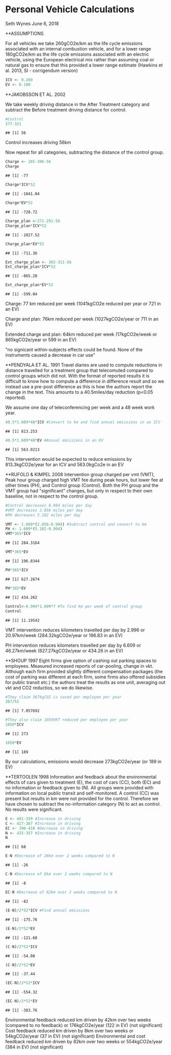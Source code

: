 Personal Vehicle Calculations
================
Seth Wynes
June 6, 2018

\*\*ASSUMPTIONS

For all vehicles we take 260gCO2e/km as the life cycle emissions associated with an internal combustion vehicle, and for a lower range 180gCO2e/km as the life cycle emissions associated with an electric vehicle, using the European electrical mix rather than assuming coal or natural gas to ensure that this provided a lower range estimate (Hawkins et al. 2013, SI - corrigendum version)

``` r
ICV <- 0.260
EV <- 0.180
```

\*\*JAKOBSSON ET AL. 2002

We take weekly driving distance in the After Treatment category and subtract the Before treatment driving distance for control.

``` r
#Control
377-321
```

    ## [1] 56

Control increases driving 56km

Now repeat for all categories, subtracting the distance of the control group.

``` r
Charge <- 285-306-56
Charge
```

    ## [1] -77

``` r
Charge*ICV*52
```

    ## [1] -1041.04

``` r
Charge*EV*52
```

    ## [1] -720.72

``` r
Charge_plan <-271-291-56
Charge_plan*ICV*52
```

    ## [1] -1027.52

``` r
Charge_plan*EV*52
```

    ## [1] -711.36

``` r
Ext_charge_plan <- 303-311-56
Ext_charge_plan*ICV*52
```

    ## [1] -865.28

``` r
Ext_charge_plan*EV*52
```

    ## [1] -599.04

Charge: 77 km reduced per week (1041kgCO2e reduced per year or 721 in an EV)

Charge and plan: 76km reduced per week (1027kgCO2e/year or 711 in an EV)

Extended charge and plan: 64km reduced per week (17kgCO2e/week or 865kgCO2e/year or 599 in an EV)

"no signicant within-subjects effects could be found. None of the instruments caused a decrease in car use"

\*\*PENDYALA ET AL. 1991 Travel diaries are used to compute reductions in distance travelled for a treatment group that telecomuted compared to control groups which did not. With the format of reported results it is difficult to know how to compute a difference in difference result and so we instead use a pre-post difference as this is how the authors report the change in the text. This amounts to a 40.5miles/day reduction (p&lt;0.05 reported).

We assume one day of teleconferencing per week and a 48 week work year.

``` r
40.5*1.609*48*ICV #Convert to km and find annual emissions in an ICV
```

    ## [1] 813.253

``` r
40.5*1.609*48*EV #Annual emissions in an EV
```

    ## [1] 563.0213

This intervention would be expected to reduce emissions by 813.3kgCO2e/year for an ICV and 563.0kgCo2e in an EV

\*\*RUFOLO & KIMPEL 2008 Intervention group charged per vmt (VMT), Peak hour group charged high VMT fee during peak hours, but lower fee at other times (PH), and Control group (Control). Both the PH group and the VMT group had "significant" changes, but only in respect to their own baseline, not in respect to the control group.

``` r
#Control decreases 0.994 miles per day
#VMT decreases 2.856 miles per day
#PH decreases 5.102 miles per day

VMT <- 1.609*(2.856-0.994) #Subtract control and convert to km
PH <- 1.609*(5.102-0.994)
VMT*365*ICV
```

    ## [1] 284.3164

``` r
VMT*365*EV
```

    ## [1] 196.8344

``` r
PH*365*ICV
```

    ## [1] 627.2674

``` r
PH*365*EV
```

    ## [1] 434.262

``` r
Control<-0.994*1.609*7 #To find km per week of control group
Control
```

    ## [1] 11.19542

VMT intervention reduces kilometers travelled per day by 2.996 or 20.97km/week (284.32kgCO2e/year or 196.83 in an EV)

PH intervention reduces kilometers travelled per day by 6.609 or 46.27km/week (627.27kgCO2e/year or 434.26 in an EV)

\*\*SHOUP 1997 Eight firms give option of cashing out parking spaces to employees. Measured increased reports of car-pooling, change in vkt. Although each firm provided slightly different compensation packages (the cost of parking was different at each firm, some firms also offered subsidies for public transit etc.) the authors treat the results as one unit, averaging out vkt and CO2 reductios, so we do likewise.

``` r
#They claim 367kgCO2 is saved per employee per year
367/52
```

    ## [1] 7.057692

``` r
#They also claim 1050VKT reduced per employee per year
1050*ICV
```

    ## [1] 273

``` r
1050*EV
```

    ## [1] 189

By our calculations, emissions would decrease 273kgCO2e/year (or 189 in EV)

\*\*TERTOOLEN 1998 Information and feedback about the environmental effects of cars given to treatment (E), the cost of cars (CC), both (EC) and no information or feedback given to (N). All groups were provided with information on local public transit and self-monitored. A control (CC) was present but results in km were not provided for the control. Therefore we have chosen to subtract the no-information category (N) to act as control. No results were significant.

``` r
E <- 401-359 #Increase in driving 
C <- 427-367 #Increase in driving
EC <- 396-410 #Decrease in driving
N <- 425-357 #Increase in driving
N
```

    ## [1] 68

``` r
E-N #Decrease of 26km over 2 weeks compared to N
```

    ## [1] -26

``` r
C-N #Decrease of 8km over 2 weeks compared to N
```

    ## [1] -8

``` r
EC-N #Decrease of 82km over 2 weeks compared to N
```

    ## [1] -82

``` r
(E-N)/2*52*ICV #Find annual emissions
```

    ## [1] -175.76

``` r
(E-N)/2*52*EV 
```

    ## [1] -121.68

``` r
(C-N)/2*52*ICV
```

    ## [1] -54.08

``` r
(C-N)/2*52*EV
```

    ## [1] -37.44

``` r
(EC-N)/2*52*ICV 
```

    ## [1] -554.32

``` r
(EC-N)/2*52*EV 
```

    ## [1] -383.76

Environmental feedback reduced km driven by 42km over two weeks (compared to no feedback) or 176kgCO2e/year (122 in EV) (not significant) Cost feedback reduced km driven by 8km over two weeks or 54kgCO2e/year (37 in EV) (not significant) Environmental and cost feedback reduced km driven by 82km over two weeks or 554kgCO2e/year (384 in EV) (not significant)
